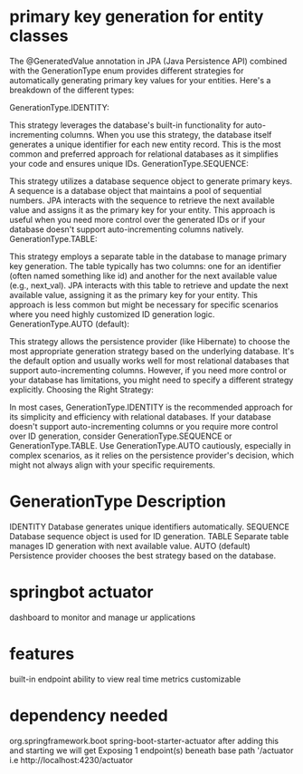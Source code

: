 # primary key generation for entity classes

The @GeneratedValue annotation in JPA (Java Persistence API)  combined with the GenerationType enum provides different strategies for automatically generating primary key values for your entities. Here's a breakdown of the different types:

GenerationType.IDENTITY:

This strategy leverages the database's built-in functionality for auto-incrementing columns.
When you use this strategy, the database itself generates a unique identifier for each new entity record.
This is the most common and preferred approach for relational databases as it simplifies your code and ensures unique IDs.
GenerationType.SEQUENCE:

This strategy utilizes a database sequence object to generate primary keys.
A sequence is a database object that maintains a pool of sequential numbers.
JPA interacts with the sequence to retrieve the next available value and assigns it as the primary key for your entity.
This approach is useful when you need more control over the generated IDs or if your database doesn't support auto-incrementing columns natively.
GenerationType.TABLE:

This strategy employs a separate table in the database to manage primary key generation.
The table typically has two columns: one for an identifier (often named something like id) and another for the next available value (e.g., next_val).
JPA interacts with this table to retrieve and update the next available value, assigning it as the primary key for your entity.
This approach is less common but might be necessary for specific scenarios where you need highly customized ID generation logic.
GenerationType.AUTO (default):

This strategy allows the persistence provider (like Hibernate) to choose the most appropriate generation strategy based on the underlying database.
It's the default option and usually works well for most relational databases that support auto-incrementing columns.
However, if you need more control or your database has limitations, you might need to specify a different strategy explicitly.
Choosing the Right Strategy:

In most cases, GenerationType.IDENTITY is the recommended approach for its simplicity and efficiency with relational databases.
If your database doesn't support auto-incrementing columns or you require more control over ID generation, consider GenerationType.SEQUENCE or GenerationType.TABLE.
Use GenerationType.AUTO cautiously, especially in complex scenarios, as it relies on the persistence provider's decision, which might not always align with your specific requirements.

# GenerationType	Description
IDENTITY	Database generates unique identifiers automatically.
SEQUENCE	Database sequence object is used for ID generation.
TABLE	Separate table manages ID generation with next available value.
AUTO (default)	Persistence provider chooses the best strategy based on the database.


# springbot actuator
dashboard to monitor and manage ur applications
# features
built-in endpoint
ability to view real time metrics
customizable
# dependency needed
 <dependency>
      <groupId>org.springframework.boot</groupId>
      <artifactId>spring-boot-starter-actuator</artifactId>
    </dependency>
after adding this and starting  we will get Exposing 1 endpoint(s) beneath base path '/actuator
i.e http://localhost:4230/actuator